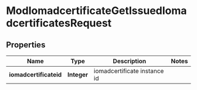 

# ModIomadcertificateGetIssuedIomadcertificatesRequest


## Properties

| Name | Type | Description | Notes |
|------------ | ------------- | ------------- | -------------|
|**iomadcertificateid** | **Integer** | iomadcertificate instance id |  |



